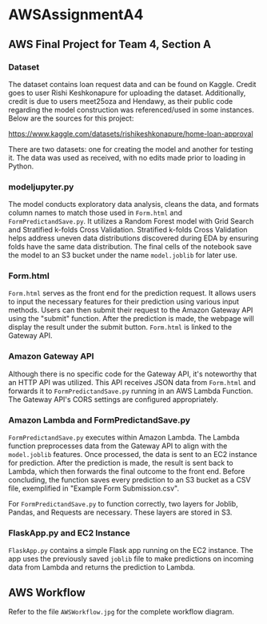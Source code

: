 # AWSAssignmentA4
## AWS Final Project for Team 4, Section A

### Dataset
The dataset contains loan request data and can be found on Kaggle. Credit goes to user Rishi Keshkonapure for uploading the dataset. Additionally, credit is due to users meet25oza and Hendawy, as their public code regarding the model construction was referenced/used in some instances. Below are the sources for this project:

https://www.kaggle.com/datasets/rishikeshkonapure/home-loan-approval

There are two datasets: one for creating the model and another for testing it. The data was used as received, with no edits made prior to loading in Python.

### modeljupyter.py
The model conducts exploratory data analysis, cleans the data, and formats column names to match those used in `Form.html` and `FormPredictandSave.py`. It utilizes a Random Forest model with Grid Search and Stratified k-folds Cross Validation. Stratified k-folds Cross Validation helps address uneven data distributions discovered during EDA by ensuring folds have the same data distribution. The final cells of the notebook save the model to an S3 bucket under the name `model.joblib` for later use.

### Form.html
`Form.html` serves as the front end for the prediction request. It allows users to input the necessary features for their prediction using various input methods. Users can then submit their request to the Amazon Gateway API using the "submit" function. After the prediction is made, the webpage will display the result under the submit button. `Form.html` is linked to the Gateway API.

### Amazon Gateway API
Although there is no specific code for the Gateway API, it's noteworthy that an HTTP API was utilized. This API receives JSON data from `Form.html` and forwards it to `FormPredictandSave.py` running in an AWS Lambda Function. The Gateway API's CORS settings are configured appropriately.

### Amazon Lambda and FormPredictandSave.py
`FormPredictandSave.py` executes within Amazon Lambda. The Lambda function preprocesses data from the Gateway API to align with the `model.joblib` features. Once processed, the data is sent to an EC2 instance for prediction. After the prediction is made, the result is sent back to Lambda, which then forwards the final outcome to the front end. Before concluding, the function saves every prediction to an S3 bucket as a CSV file, exemplified in "Example Form Submission.csv".

For `FormPredictandSave.py` to function correctly, two layers for Joblib, Pandas, and Requests are necessary. These layers are stored in S3.

### FlaskApp.py and EC2 Instance
`FlaskApp.py` contains a simple Flask app running on the EC2 instance. The app uses the previously saved `joblib` file to make predictions on incoming data from Lambda and returns the prediction to Lambda.

## AWS Workflow
Refer to the file `AWSWorkflow.jpg` for the complete workflow diagram.
